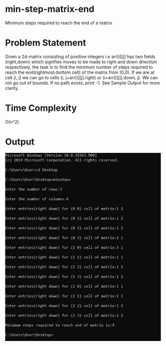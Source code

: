 # min-step-matrix-end
Minimum steps required to reach the end of a matrix

# Problem Statement

Given a 2d-matrix consisting of positive integers i.e arr[i][j] has two fields (right,down) which signifies moves to be made to right and down direction respectively, the task is to find the minimum number of steps required to reach the end(rightmost-bottom cell) of the matrix from (0,0). If we are at cell (i, j) we can go to cells (i, j+arr[i][j].right) or (i+arr[i][j].down, j). We can not go out of bounds. If no path exists, print -1. See Sample Output for more clarity.

# Time Complexity

O(n^2)

# Output

![alt tag](https://github.com/adey99/min-step-matrix-end/blob/master/Sample_output.jpg)
